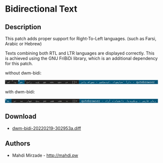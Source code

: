 Bidirectional Text
==================

Description
-----------
This patch adds proper support for Right-To-Left languages. (such as Farsi, Arabic or Hebrew)

Texts combining both RTL and LTR languages are displayed correctly. This is achieved using the GNU FriBiDi library, which is an additional dependency for this patch.

without dwm-bidi:

![dwm with no bidi](dwm-bidi-without-fix.png)

with dwm-bidi:

![dwm with bidi](dwm-bidi-fix.png)

Download
--------
* [dwm-bidi-20220219-302953a.diff](dwm-bidi-20220219-302953a.diff)

Authors
-------
* Mahdi Mirzade - <http://mahdi.pw>
